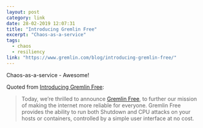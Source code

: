 ```yaml
---
layout: post
category: link
date: 28-02-2019 12:07:31
title: "Introducing Gremlin Free"
excerpt: "Chaos-as-a-service"
tags: 
  - chaos 
  - resiliency
link: "https://www.gremlin.com/blog/introducing-gremlin-free/"
---
```

Chaos-as-a-service - Awesome!

Quoted from [Introducing Gremlin Free](https://www.gremlin.com/blog/introducing-gremlin-free/):
> Today, we’re thrilled to announce [Gremlin Free](https://app.gremlin.com/signup), to further our mission of making the internet more reliable for everyone. Gremlin Free provides the ability to run both Shutdown and CPU attacks on your hosts or containers, controlled by a simple user interface at no cost.